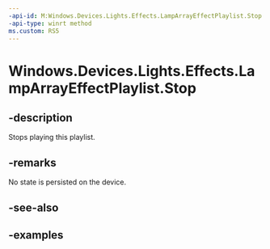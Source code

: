 ```yaml
---
-api-id: M:Windows.Devices.Lights.Effects.LampArrayEffectPlaylist.Stop
-api-type: winrt method
ms.custom: RS5
---
```


<!-- Method syntax.
public void LampArrayEffectPlaylist.Stop()
-->

# Windows.Devices.Lights.Effects.LampArrayEffectPlaylist.Stop

## -description
Stops playing this playlist.

## -remarks
No state is persisted on the device.

## -see-also

## -examples

